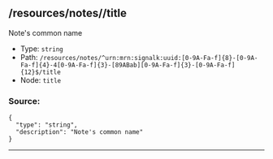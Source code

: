 ## /resources/notes/<RegExp>/title

Note's common name

* Type: `string`
* Path: `/resources/notes/^urn:mrn:signalk:uuid:[0-9A-Fa-f]{8}-[0-9A-Fa-f]{4}-4[0-9A-Fa-f]{3}-[89ABab][0-9A-Fa-f]{3}-[0-9A-Fa-f]{12}$/title`
* Node: `title`

### Source:
```
{
  "type": "string",
  "description": "Note's common name"
}
```

---
